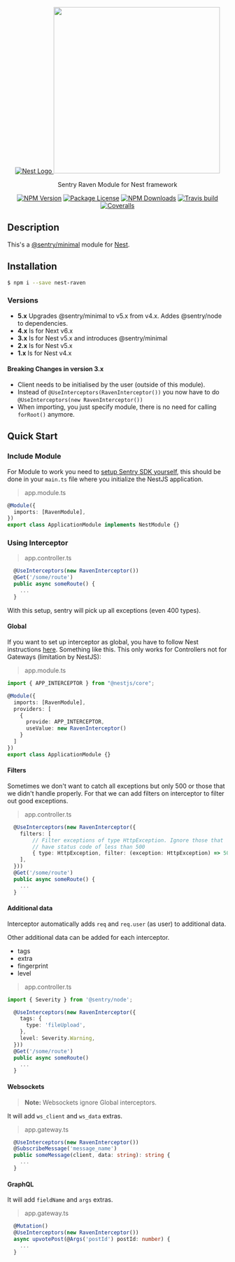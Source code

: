 <p align="center">
  <a href="http://nestjs.com/" target="blank"><img src="http://kamilmysliwiec.com/public/nest-logo.png#1" alt="Nest Logo" />   </a>
  <a href="https://sentry.io" target="_blank"><img src="https://sentry-brand.storage.googleapis.com/sentry-logo-black.png" width="380"></a>
</p>

<p align="center">Sentry Raven Module for Nest framework</p>

<p align="center">
<a href="https://www.npmjs.com/package/nest-raven"><img src="https://img.shields.io/npm/v/nest-raven.svg" alt="NPM Version" /></a>
<a href="https://www.npmjs.com/package/nest-raven"><img src="https://img.shields.io/npm/l/nest-raven.svg" alt="Package License" /></a>
<a href="https://www.npmjs.com/package/nest-raven"><img src="https://img.shields.io/npm/dm/nest-raven.svg" alt="NPM Downloads" /></a>
<a href="https://travis-ci.org/mentos1386/nest-raven"><img src="https://travis-ci.org/mentos1386/nest-raven.svg?branch=master" alt="Travis build" /></a>
<a href="https://coveralls.io/github/mentos1386/nest-raven"><img src="https://coveralls.io/repos/github/mentos1386/nest-raven/badge.svg?branch=master" alt="Coveralls" /></a>
</p>

## Description

This's a [@sentry/minimal](https://github.com/getsentry/sentry-javascript/tree/master/packages/minimal) module for [Nest](https://github.com/nestjs/nest).

## Installation

```bash
$ npm i --save nest-raven
```

### Versions

- **5.x** Upgrades @sentry/minimal to v5.x from v4.x. Addes @sentry/node to dependencies.
- **4.x** Is for Next v6.x
- **3.x** Is for Nest v5.x and introduces @sentry/minimal
- **2.x** Is for Nest v5.x
- **1.x** Is for Nest v4.x

#### Breaking Changes in version 3.x

- Client needs to be initialised by the user (outside of this module).
- Instead of `@UseInterceptors(RavenInterceptor())` you now have to do `@UseInterceptors(new RavenInterceptor())`
- When importing, you just specify module, there is no need for calling `forRoot()` anymore.

## Quick Start

### Include Module

For Module to work you need to [setup Sentry SDK yourself](https://docs.sentry.io/error-reporting/quickstart/?platform=node),
this should be done in your `main.ts` file where you initialize the NestJS application.

> app.module.ts

```ts
@Module({
  imports: [RavenModule],
})
export class ApplicationModule implements NestModule {}
```

### Using Interceptor

> app.controller.ts

```ts
  @UseInterceptors(new RavenInterceptor())
  @Get('/some/route')
  public async someRoute() {
    ...
  }
```

With this setup, sentry will pick up all exceptions (even 400 types).

#### Global

If you want to set up interceptor as global, you have to follow Nest
instructions [here](https://docs.nestjs.com/interceptors). Something like
this. This only works for Controllers not for Gateways (limitation by NestJS):

> app.module.ts

```ts
import { APP_INTERCEPTOR } from "@nestjs/core";

@Module({
  imports: [RavenModule],
  providers: [
    {
      provide: APP_INTERCEPTOR,
      useValue: new RavenInterceptor()
    }
  ]
})
export class ApplicationModule {}
```

#### Filters

Sometimes we don't want to catch all exceptions but only 500 or those
that we didn't handle properly. For that we can add filters on interceptor
to filter out good exceptions.

> app.controller.ts

```ts
  @UseInterceptors(new RavenInterceptor({
    filters: [
        // Filter exceptions of type HttpException. Ignore those that
        // have status code of less than 500
        { type: HttpException, filter: (exception: HttpException) => 500 > exception.getStatus() }
    ],
  }))
  @Get('/some/route')
  public async someRoute() {
    ...
  }
```

#### Additional data

Interceptor automatically adds `req` and `req.user` (as user) to additional data.

Other additional data can be added for each interceptor.

- tags
- extra
- fingerprint
- level

> app.controller.ts

```ts
import { Severity } from '@sentry/node';

  @UseInterceptors(new RavenInterceptor({
    tags: {
      type: 'fileUpload',
    },
    level: Severity.Warning,
  }))
  @Get('/some/route')
  public async someRoute()
    ...
  }
```

#### Websockets

> **Note:** Websockets ignore Global interceptors.

It will add `ws_client` and `ws_data` extras.

> app.gateway.ts

```ts
  @UseInterceptors(new RavenInterceptor())
  @SubscribeMessage('message_name')
  public someMessage(client, data: string): string {
    ...
  }
```

#### GraphQL

It will add `fieldName` and `args` extras.

> app.gateway.ts

```ts
  @Mutation()
  @UseInterceptors(new RavenInterceptor())
  async upvotePost(@Args('postId') postId: number) {
    ...
  }
```
